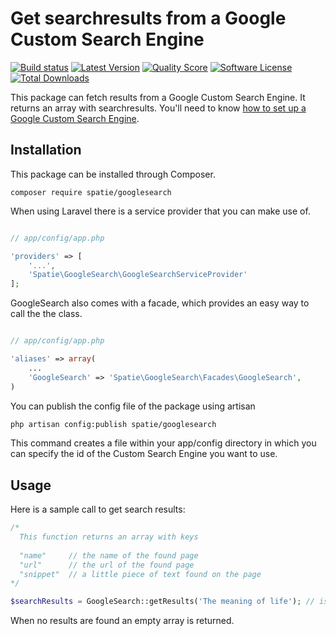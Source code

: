 # Get searchresults from a Google Custom Search Engine

[![Build status](https://img.shields.io/travis/freekmurze/googlesearch.svg)](https://travis-ci.org/freekmurze/googlesearch)
[![Latest Version](https://img.shields.io/github/release/freekmurze/googlesearch.svg?style=flat-square)](https://github.com/freekmurze/googlesearch/releases)
[![Quality Score](https://img.shields.io/scrutinizer/g/freekmurze/googlesearch.svg?style=flat-square)](https://scrutinizer-ci.com/g/freekmurze/googlesearch)
[![Software License](https://img.shields.io/badge/license-MIT-brightgreen.svg?style=flat-square)](LICENSE.md)
[![Total Downloads](https://img.shields.io/packagist/dt/spatie/googlesearch.svg?style=flat-square)](https://packagist.org/packages/spatie/googlesearch)

This package can fetch results from a Google Custom Search Engine. It returns an array with searchresults.
You'll need to know [how to set up a Google Custom Search Engine](https://support.google.com/customsearch/answer/2630963?hl=en).

## Installation

This package can be installed through Composer.

```
composer require spatie/googlesearch
```

When using Laravel there is a service provider that you can make use of.

```php

// app/config/app.php

'providers' => [
    '...',
    'Spatie\GoogleSearch\GoogleSearchServiceProvider'
];
```

GoogleSearch also comes with a facade, which provides an easy way to call the the class.


```php

// app/config/app.php

'aliases' => array(
	...
	'GoogleSearch' => 'Spatie\GoogleSearch\Facades\GoogleSearch',
)
```

You can publish the config file of the package using artisan

```bash
php artisan config:publish spatie/googlesearch
```

This command creates a file within your app/config directory in which you can specify the id of the Custom Search Engine you want to use.

## Usage

Here is a sample call to get search results:

```php
/* 
  This function returns an array with keys
  
  "name"     // the name of the found page
  "url"      // the url of the found page
  "snippet"  // a little piece of text found on the page
*/

$searchResults = GoogleSearch::getResults('The meaning of life'); // is 42
```

When no results are found an empty array is returned.
